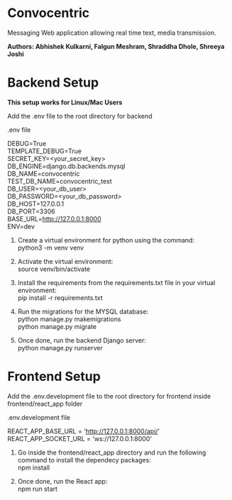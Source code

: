 # Convocentric

Messaging Web application allowing real time text, media transmission. <br/>

<b>Authors: Abhishek Kulkarni, Falgun Meshram, Shraddha Dhole, Shreeya Joshi</b>

# Backend Setup 

<b>This setup works for Linux/Mac Users</b>

Add the .env file to the root directory for backend

.env file

DEBUG=True<br/>
TEMPLATE_DEBUG=True<br/>
SECRET_KEY=<your_secret_key><br/>
DB_ENGINE=django.db.backends.mysql<br/>
DB_NAME=convocentric<br/>
TEST_DB_NAME=convocentric_test<br/>
DB_USER=<your_db_user><br/>
DB_PASSWORD=<your_db_password><br/>
DB_HOST=127.0.0.1<br/>
DB_PORT=3306<br/>
BASE_URL=http://127.0.0.1:8000<br/>
ENV=dev<br/>

1) Create a virtual environment for python using the command: <br/>
python3 -m venv venv <br/>

2) Activate the virtual environment: <br/>
source venv/bin/activate <br/>

2) Install the requirements from the requirements.txt file in your virtual environment: <br/> 
pip install -r requirements.txt <br/>

3) Run the migrations for the MYSQL database: <br/> 
python manage.py makemigrations <br/>
python manage.py migrate <br/>

4) Once done, run the backend Django server:  <br/> 
python manage.py runserver <br/>

# Frontend Setup 

Add the .env.development file to the root directory for frontend inside frontend/react_app folder

.env.development file

REACT_APP_BASE_URL = 'http://127.0.0.1:8000/api/' <br/>
REACT_APP_SOCKET_URL = 'ws://127.0.0.1:8000'


1) Go inside the frontend/react_app directory and run the following command to install the dependecy packages: <br/> 
npm install <br/>

2) Once done, run the React app: <br/> 
npm run start <br/>



